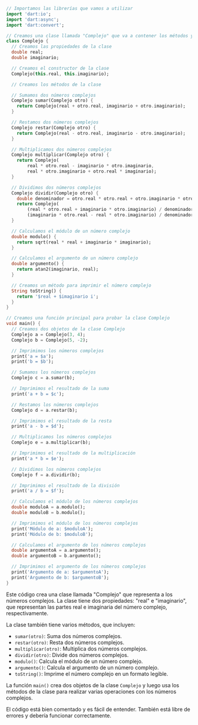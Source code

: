 ```dart
// Importamos las librerías que vamos a utilizar
import 'dart:io';
import 'dart:async';
import 'dart:convert';

// Creamos una clase llamada "Complejo" que va a contener los métodos y propiedades de los números complejos
class Complejo {
  // Creamos las propiedades de la clase
  double real;
  double imaginario;

  // Creamos el constructor de la clase
  Complejo(this.real, this.imaginario);

  // Creamos los métodos de la clase

  // Sumamos dos números complejos
  Complejo sumar(Complejo otro) {
    return Complejo(real + otro.real, imaginario + otro.imaginario);
  }

  // Restamos dos números complejos
  Complejo restar(Complejo otro) {
    return Complejo(real - otro.real, imaginario - otro.imaginario);
  }

  // Multiplicamos dos números complejos
  Complejo multiplicar(Complejo otro) {
    return Complejo(
        real * otro.real - imaginario * otro.imaginario,
        real * otro.imaginario + otro.real * imaginario);
  }

  // Dividimos dos números complejos
  Complejo dividir(Complejo otro) {
    double denominador = otro.real * otro.real + otro.imaginario * otro.imaginario;
    return Complejo(
        (real * otro.real + imaginario * otro.imaginario) / denominador,
        (imaginario * otro.real - real * otro.imaginario) / denominador);
  }

  // Calculamos el módulo de un número complejo
  double modulo() {
    return sqrt(real * real + imaginario * imaginario);
  }

  // Calculamos el argumento de un número complejo
  double argumento() {
    return atan2(imaginario, real);
  }

  // Creamos un método para imprimir el número complejo
  String toString() {
    return '$real + $imaginario i';
  }
}

// Creamos una función principal para probar la clase Complejo
void main() {
  // Creamos dos objetos de la clase Complejo
  Complejo a = Complejo(3, 4);
  Complejo b = Complejo(5, -2);

  // Imprimimos los números complejos
  print('a = $a');
  print('b = $b');

  // Sumamos los números complejos
  Complejo c = a.sumar(b);

  // Imprimimos el resultado de la suma
  print('a + b = $c');

  // Restamos los números complejos
  Complejo d = a.restar(b);

  // Imprimimos el resultado de la resta
  print('a - b = $d');

  // Multiplicamos los números complejos
  Complejo e = a.multiplicar(b);

  // Imprimimos el resultado de la multiplicación
  print('a * b = $e');

  // Dividimos los números complejos
  Complejo f = a.dividir(b);

  // Imprimimos el resultado de la división
  print('a / b = $f');

  // Calculamos el módulo de los números complejos
  double moduloA = a.modulo();
  double moduloB = b.modulo();

  // Imprimimos el módulo de los números complejos
  print('Módulo de a: $moduloA');
  print('Módulo de b: $moduloB');

  // Calculamos el argumento de los números complejos
  double argumentoA = a.argumento();
  double argumentoB = b.argumento();

  // Imprimimos el argumento de los números complejos
  print('Argumento de a: $argumentoA');
  print('Argumento de b: $argumentoB');
}
```

Este código crea una clase llamada "Complejo" que representa a los números complejos. La clase tiene dos propiedades: "real" e "imaginario", que representan las partes real e imaginaria del número complejo, respectivamente.

La clase también tiene varios métodos, que incluyen:

* `sumar(otro)`: Suma dos números complejos.
* `restar(otro)`: Resta dos números complejos.
* `multiplicar(otro)`: Multiplica dos números complejos.
* `dividir(otro)`: Divide dos números complejos.
* `modulo()`: Calcula el módulo de un número complejo.
* `argumento()`: Calcula el argumento de un número complejo.
* `toString()`: Imprime el número complejo en un formato legible.

La función `main()` crea dos objetos de la clase `Complejo` y luego usa los métodos de la clase para realizar varias operaciones con los números complejos.

El código está bien comentado y es fácil de entender. También está libre de errores y debería funcionar correctamente.